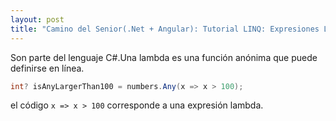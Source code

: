 ```yaml
---
layout: post
title: "Camino del Senior(.Net + Angular): Tutorial LINQ: Expresiones Lamda"
---
```


Son parte del lenguaje C#.<!--more-->Una lambda es una función anónima que puede definirse en línea. 

```csharp
int? isAnyLargerThan100 = numbers.Any(x => x > 100);
```

el código `x => x > 100` corresponde a una expresión lambda.